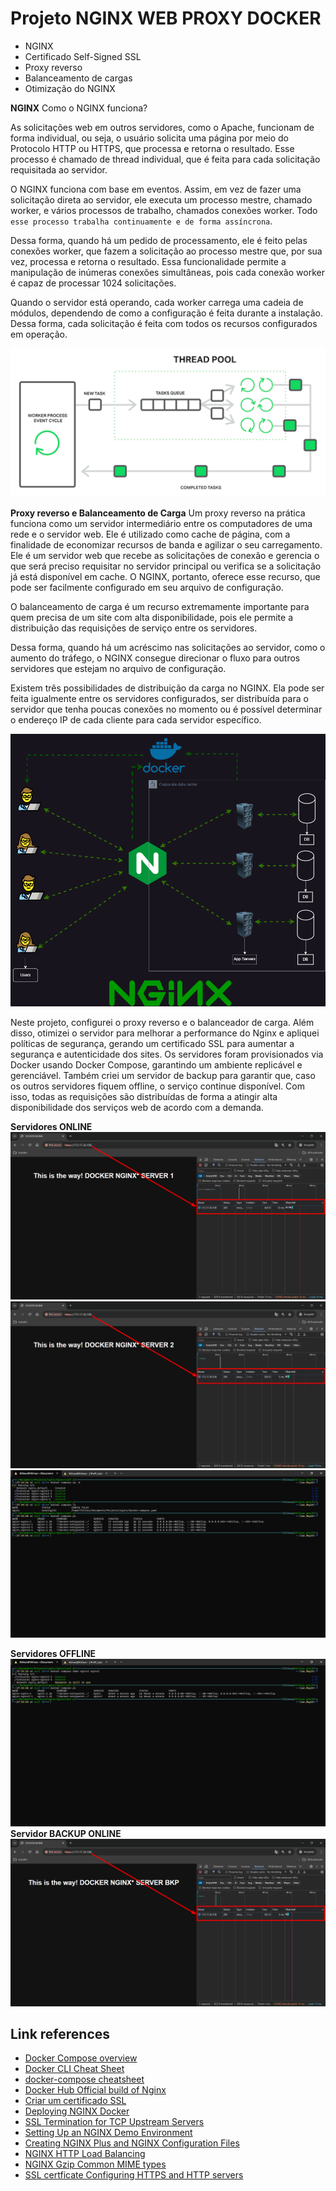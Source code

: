 # Projeto NGINX WEB PROXY DOCKER

- NGINX
- Certificado Self-Signed SSL
- Proxy reverso
- Balanceamento de cargas
- Otimização do NGINX 

**NGINX** Como o NGINX funciona?

As solicitações web em outros servidores, como o Apache, funcionam de forma individual, ou seja, o usuário solicita uma página por meio do Protocolo HTTP ou HTTPS, que processa e retorna o resultado. Esse processo é chamado de thread individual, que é feita para cada solicitação requisitada ao servidor.

O NGINX funciona com base em eventos. Assim, em vez de fazer uma solicitação direta ao servidor, ele executa um processo mestre, chamado worker, e vários processos de trabalho, chamados conexões worker. Todo `esse processo trabalha continuamente e de forma assíncrona`.

Dessa forma, quando há um pedido de processamento, ele é feito pelas conexões worker, que fazem a solicitação ao processo mestre que, por sua vez, processa e retorna o resultado. Essa funcionalidade permite a manipulação de inúmeras conexões simultâneas, pois cada conexão worker é capaz de processar 1024 solicitações.

Quando o servidor está operando, cada worker carrega uma cadeia de módulos, dependendo de como a configuração é feita durante a instalação. Dessa forma, cada solicitação é feita com todos os recursos configurados em operação.

![alt text](/assets/server3.png)

**Proxy reverso e Balanceamento de Carga**
Um proxy reverso na prática funciona como um servidor intermediário entre os computadores de uma rede e o servidor web. Ele é utilizado como cache de página, com a finalidade de economizar recursos de banda e agilizar o seu carregamento. Ele é um servidor web que recebe as solicitações de conexão e gerencia o que será preciso requisitar no servidor principal ou verifica se a solicitação já está disponível em cache. O NGINX, portanto, oferece esse recurso, que pode ser facilmente configurado em seu arquivo de configuração.

O balanceamento de carga é um recurso extremamente importante para quem precisa de um site com alta disponibilidade, pois ele permite a distribuição das requisições de serviço entre os servidores.

Dessa forma, quando há um acréscimo nas solicitações ao servidor, como o aumento do tráfego, o NGINX consegue direcionar o fluxo para outros servidores que estejam no arquivo de configuração.

Existem três possibilidades de distribuição da carga no NGINX. Ela pode ser feita igualmente entre os servidores configurados, ser distribuída para o servidor que tenha poucas conexões no momento ou é possível determinar o endereço IP de cada cliente para cada servidor específico.


![alt text](/assets/nginxflow.drawio.png)

Neste projeto, configurei o proxy reverso e o balanceador de carga. Além disso, otimizei o servidor para melhorar a performance do Nginx e apliquei políticas de segurança, gerando um certificado SSL para aumentar a segurança e autenticidade dos sites. Os servidores foram provisionados via Docker usando Docker Compose, garantindo um ambiente replicável e gerenciável. Também criei um servidor de backup para garantir que, caso os outros servidores fiquem offline, o serviço continue disponível. Com isso, todas as requisições são distribuídas de forma a atingir alta disponibilidade dos serviços web de acordo com a demanda.

**Servidores ONLINE**
![alt text](/assets/server1.png)
![alt text](/assets/server2.png)
![alt text](/assets/nginx4.png)

**Servidores OFFLINE**
![alt text](/assets/nginx5.png)
**Servidor BACKUP ONLINE**
![alt text](/assets/serverbkp.png)















## Link references

- [Docker Compose overview](https://docs.docker.com/compose/)
- [Docker CLI Cheat Sheet](https://docs.docker.com/get-started/docker_cheatsheet.pdf)
- [docker-compose cheatsheet](https://devhints.io/docker-compose)
- [Docker Hub Official build of Nginx ](https://hub.docker.com/_/nginx)
- [Criar um certificado SSL](https://learn.microsoft.com/pt-br/power-bi/developer/visuals/create-ssl-certificate#generate-a-certificate-manually)
- [Deploying NGINX Docker](https://docs.nginx.com/nginx/admin-guide/installing-nginx/installing-nginx-docker/)
- [SSL Termination for TCP Upstream Servers](https://docs.nginx.com/nginx/admin-guide/security-controls/terminating-ssl-tcp/)
- [Setting Up an NGINX Demo Environment](https://docs.nginx.com/nginx/deployment-guides/setting-up-nginx-demo-environment/)
- [Creating NGINX Plus and NGINX Configuration Files](https://docs.nginx.com/nginx/admin-guide/basic-functionality/managing-configuration-files/)
- [NGINX HTTP Load Balancing](https://docs.nginx.com/nginx/admin-guide/load-balancer/http-load-balancer/)
- [NGINX Gzip Common MIME types ](https://forum.nginx.org/read.php?2,265879)
- [SSL certficate Configuring HTTPS and HTTP servers](https://nginx.org/en/docs/http/configuring_https_servers.html)